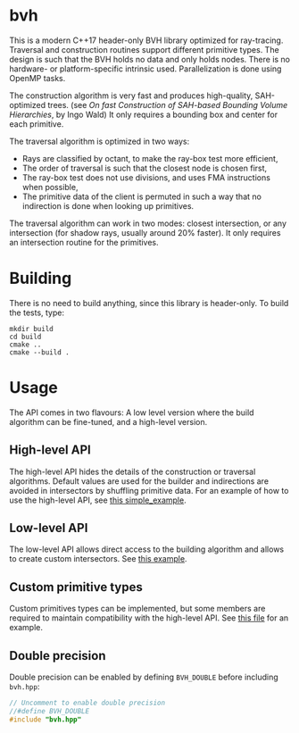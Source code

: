 # bvh

This is a modern C++17 header-only BVH library optimized for ray-tracing. Traversal and
construction routines support different primitive types. The design is such that the
BVH holds no data and only holds nodes. There is no hardware- or platform-specific
intrinsic used. Parallelization is done using OpenMP tasks.

The construction algorithm is very fast and produces high-quality, SAH-optimized trees.
(see _On fast Construction of SAH-based Bounding Volume Hierarchies_, by Ingo Wald)
It only requires a bounding box and center for each primitive.

The traversal algorithm is optimized in two ways:

  - Rays are classified by octant, to make the ray-box test more efficient,
  - The order of traversal is such that the closest node is chosen first,
  - The ray-box test does not use divisions, and uses FMA instructions
    when possible,
  - The primitive data of the client is permuted in such a way that no
    indirection is done when looking up primitives.

The traversal algorithm can work in two modes: closest intersection,
or any intersection (for shadow rays, usually around 20% faster).
It only requires an intersection routine for the primitives.

# Building

There is no need to build anything, since this library is header-only.
To build the tests, type:

    mkdir build
    cd build
    cmake ..
    cmake --build .

# Usage

The API comes in two flavours: A low level version where the build algorithm
can be fine-tuned, and a high-level version.

## High-level API

The high-level API hides the details of the construction or traversal algorithms.
Default values are used for the builder and indirections are avoided in intersectors
by shuffling primitive data. For an example of how to use the high-level API,
see [this simple_example](test/simple_example.cpp).

## Low-level API

The low-level API allows direct access to the building algorithm and allows to create custom intersectors.
See [this example](test/custom_intersector.cpp).

## Custom primitive types

Custom primitives types can be implemented, but some members are required to maintain compatibility with the high-level API.
See [this file](test/custom_primitive.cpp) for an example.

## Double precision

Double precision can be enabled by defining `BVH_DOUBLE` before including `bvh.hpp`:

```cpp
// Uncomment to enable double precision
//#define BVH_DOUBLE
#include "bvh.hpp"
```
